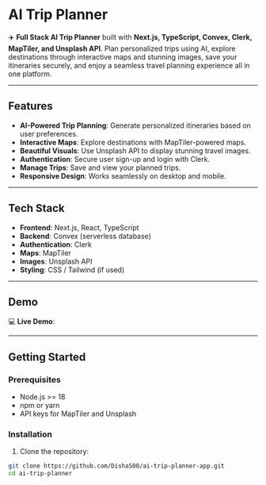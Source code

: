 # AI Trip Planner

✈️ **Full Stack AI Trip Planner** built with **Next.js, TypeScript, Convex, Clerk, MapTiler, and Unsplash API**. Plan personalized trips using AI, explore destinations through interactive maps and stunning images, save your itineraries securely, and enjoy a seamless travel planning experience all in one platform.  

---

## Features

- **AI-Powered Trip Planning**: Generate personalized itineraries based on user preferences.  
- **Interactive Maps**: Explore destinations with MapTiler-powered maps.  
- **Beautiful Visuals**: Use Unsplash API to display stunning travel images.  
- **Authentication**: Secure user sign-up and login with Clerk.  
- **Manage Trips**: Save and view your planned trips.  
- **Responsive Design**: Works seamlessly on desktop and mobile.  

---

## Tech Stack

- **Frontend**: Next.js, React, TypeScript  
- **Backend**: Convex (serverless database)  
- **Authentication**: Clerk  
- **Maps**: MapTiler  
- **Images**: Unsplash API  
- **Styling**: CSS / Tailwind (if used)  

---

## Demo

💻 **Live Demo**:  

---

## Getting Started

### Prerequisites

- Node.js >= 18  
- npm or yarn  
- API keys for MapTiler and Unsplash  

### Installation

1. Clone the repository:
```bash
git clone https://github.com/DishaS08/ai-trip-planner-app.git
cd ai-trip-planner
